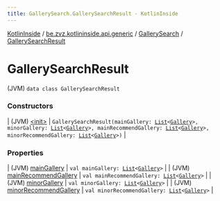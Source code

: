 ```yaml
---
title: GallerySearch.GallerySearchResult - KotlinInside
---
```


[KotlinInside](../../../index.html) / [be.zvz.kotlininside.api.generic](../../index.html) / [GallerySearch](../index.html) / [GallerySearchResult](./index.html)

# GallerySearchResult

(JVM) `data class GallerySearchResult`

### Constructors

| (JVM) [&lt;init&gt;](-init-.html) | `GallerySearchResult(mainGallery: `[`List`](https://kotlinlang.org/api/latest/jvm/stdlib/kotlin.collections/-list/index.html)`<`[`Gallery`](../../../be.zvz.kotlininside.api.type/-gallery/index.html)`>, minorGallery: `[`List`](https://kotlinlang.org/api/latest/jvm/stdlib/kotlin.collections/-list/index.html)`<`[`Gallery`](../../../be.zvz.kotlininside.api.type/-gallery/index.html)`>, mainRecommendGallery: `[`List`](https://kotlinlang.org/api/latest/jvm/stdlib/kotlin.collections/-list/index.html)`<`[`Gallery`](../../../be.zvz.kotlininside.api.type/-gallery/index.html)`>, minorRecommendGallery: `[`List`](https://kotlinlang.org/api/latest/jvm/stdlib/kotlin.collections/-list/index.html)`<`[`Gallery`](../../../be.zvz.kotlininside.api.type/-gallery/index.html)`>)` |

### Properties

| (JVM) [mainGallery](main-gallery.html) | `val mainGallery: `[`List`](https://kotlinlang.org/api/latest/jvm/stdlib/kotlin.collections/-list/index.html)`<`[`Gallery`](../../../be.zvz.kotlininside.api.type/-gallery/index.html)`>` |
| (JVM) [mainRecommendGallery](main-recommend-gallery.html) | `val mainRecommendGallery: `[`List`](https://kotlinlang.org/api/latest/jvm/stdlib/kotlin.collections/-list/index.html)`<`[`Gallery`](../../../be.zvz.kotlininside.api.type/-gallery/index.html)`>` |
| (JVM) [minorGallery](minor-gallery.html) | `val minorGallery: `[`List`](https://kotlinlang.org/api/latest/jvm/stdlib/kotlin.collections/-list/index.html)`<`[`Gallery`](../../../be.zvz.kotlininside.api.type/-gallery/index.html)`>` |
| (JVM) [minorRecommendGallery](minor-recommend-gallery.html) | `val minorRecommendGallery: `[`List`](https://kotlinlang.org/api/latest/jvm/stdlib/kotlin.collections/-list/index.html)`<`[`Gallery`](../../../be.zvz.kotlininside.api.type/-gallery/index.html)`>` |

